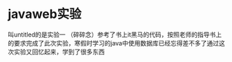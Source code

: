 # javaweb实验
叫untitled的是实验一
（碎碎念）参考了书上it黑马的代码，按照老师的指导书上的要求完成了此次实验，寒假时学习的java中使用数据库已经忘得差不多了通过这次实验又回忆起来，学到了很多东西
